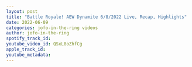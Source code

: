 ```yaml
---
layout: post
title: "Battle Royale! AEW Dynamite 6/8/2022 Live, Recap, Highlights"
date: 2022-06-09
categories: jofo-in-the-ring videos
author: jofo-in-the-ring
spotify_track_id: 
youtube_video_id: QSxL8oZhfCg
apple_track_id: 
youtube_metadata: 
---
```

